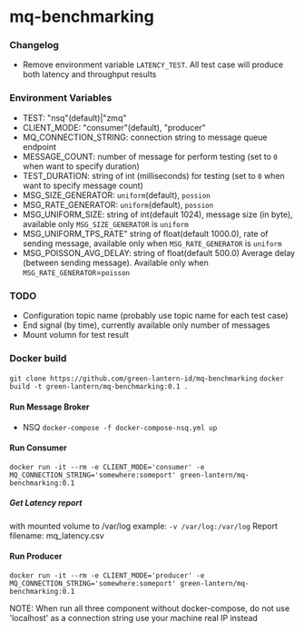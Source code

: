 mq-benchmarking
==========================

### Changelog
- Remove environment variable `LATENCY_TEST`. All test case will produce both latency and throughput results

### Environment Variables
- TEST: "nsq"(default)|"zmq"
- CLIENT_MODE:    "consumer"(default), "producer"
- MQ_CONNECTION_STRING: connection string to message queue endpoint
- MESSAGE_COUNT: number of message for perform testing (set to `0` when want to specify duration)
- TEST_DURATION: string of int (milliseconds) for testing (set to `0` when want to specify message count)
- MSG_SIZE_GENERATOR: `uniform`(default), `possion`
- MSG_RATE_GENERATOR: `uniform`(default), `possion`
- MSG_UNIFORM_SIZE: string of int(default 1024), message size (in byte), available only `MSG_SIZE_GENERATOR` is `uniform`
- MSG_UNIFORM_TPS_RATE" string of float(default 1000.0), rate of sending message, available only when `MSG_RATE_GENERATOR` is `uniform`
- MSG_POISSON_AVG_DELAY: string of float(default 500.0) Average delay (between sending message). Available only when `MSG_RATE_GENERATOR`=`poisson`


### TODO
- Configuration topic name (probably use topic name for each test case)
- End signal (by time), currently available only number of messages
- Mount volumn for test result


### Docker build

`git clone https://github.com/green-lantern-id/mq-benchmarking`
`docker build -t green-lantern/mq-benchmarking:0.1 .`

#### Run Message Broker 
- NSQ
    `docker-compose -f docker-compose-nsq.yml up`

#### Run Consumer
`docker run -it --rm -e CLIENT_MODE='consumer' -e MQ_CONNECTION_STRING='somewhere:someport' green-lantern/mq-benchmarking:0.1`

##### Get Latency report
with mounted volume to /var/log
example: `-v /var/log:/var/log`
Report filename: mq_latency.csv


#### Run Producer
`docker run -it --rm -e CLIENT_MODE='producer' -e MQ_CONNECTION_STRING='somewhere:someport' green-lantern/mq-benchmarking:0.1`

NOTE: When run all three component without docker-compose, do not use 'localhost' as a connection string
use your machine real IP instead
